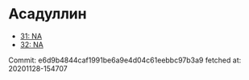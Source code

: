 # Асадуллин
- [31: NA](31.md)
- [32: NA](32.md)

Commit: e6d9b4844caf1991be6a9e4d04c61eebbc97b3a9
 fetched at: 20201128-154707
